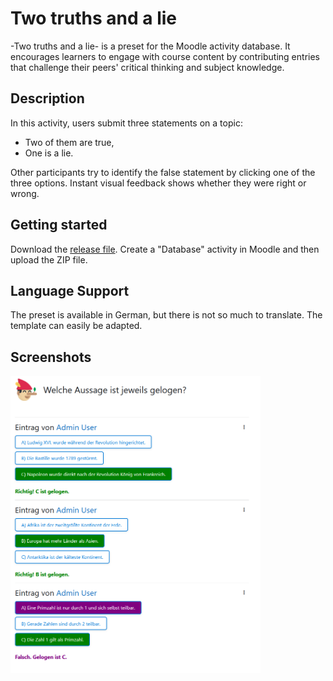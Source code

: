 # Two truths and a lie

-Two truths and a lie- is a preset for the Moodle activity database.
It encourages learners to engage with course content by contributing entries that challenge their peers' critical thinking and subject knowledge.

## Description

In this activity, users submit three statements on a topic:
- Two of them are true,
- One is a lie.

Other participants try to identify the false statement by clicking one of the three options. Instant visual feedback shows whether they were right or wrong.

## Getting started

Download the [release file](https://github.com/fdagner/2-truths-and-a-lie_moodle-database-preset/releases/). 
Create a "Database" activity in Moodle and then upload the ZIP file.

## Language Support

The preset is available in German, but there is not so much to translate. The template can easily be adapted. 

## Screenshots

<img width="400" alt="single view" src="/screenshots/listenansicht.png">